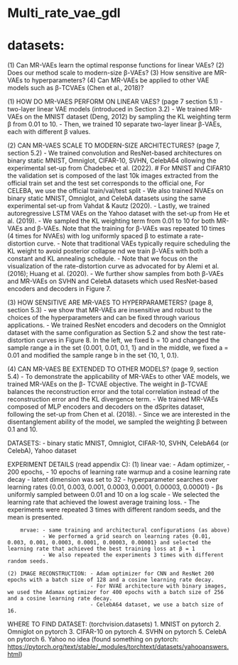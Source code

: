 # Multi_rate_vae_gdl



# datasets:
(1) Can MR-VAEs learn the optimal response functions for linear VAEs? 
(2) Does our method scale to modern-size β-VAEs? 
(3) How sensitive are MR-VAEs to hyperparameters? 
(4) Can MR-VAEs be applied to other VAE models such as β-TCVAEs (Chen et al., 2018)?


(1) HOW DO MR-VAES PERFORM ON LINEAR VAES? (page 7 section 5.1)
    - two-layer linear VAE models (introduced in Section 3.2) 
    - We trained MR-VAEs on the MNIST dataset (Deng, 2012) by sampling the KL weighting term β from 0.01 to 10.
    - Then, we trained 10 separate two-layer linear β-VAEs, each with different β values. 

(2) CAN MR-VAES SCALE TO MODERN-SIZE ARCHITECTURES? (page 7, section 5.2)
    - We trained convolution and ResNet-based architectures on binary static MNIST, Omniglot, CIFAR-10, SVHN, CelebA64 ollowing the experimental set-up from Chadebec et al. (2022). #  For MNIST and CIFAR10 the validation set is composed of the last 10k images extracted from the official train set and the test set corresponds to the official one,  For CELEBA, we use the official train/val/test split
    - We also trained NVAEs on binary static MNIST, Omniglot, and CelebA datasets using the same experimental set-up from Vahdat & Kautz (2020).
    - Lastly, we trained autoregressive LSTM VAEs on the Yahoo dataset with the set-up from He et al. (2019).
    - We sampled the KL weighting term from 0.01 to 10 for both MR-VAEs and β-VAEs. Note that the training for β-VAEs was repeated 10 times 
      (4 times for NVAEs) with log uniformly spaced β to estimate a rate-distortion curve.
    - Note that traditional VAEs typically require scheduling the KL weight to avoid posterior collapse nd we train β-VAEs with both a constant and KL annealing schedule.
    - Note that we focus on the visualization of the rate-distortion curve as advocated for by Alemi et al. (2016); Huang et al. (2020).
    - We further show samples from both β-VAEs and MR-VAEs on SVHN and CelebA datasets which used ResNet-based encoders and decoders in Figure 7.

(3) HOW SENSITIVE ARE MR-VAES TO HYPERPARAMETERS? (page 8, section 5.3)
    - we show that MR-VAEs are insensitive and robust to the choices of the hyperparameters and can be fixed through various applications. 
    - We trained ResNet encoders and decoders on the Omniglot dataset with the same configuration as Section 5.2 and show the test rate-distortion curves in Figure 8. 
      In the left, we fixed b = 10 and changed the sample range a in the set {0.001, 0.01, 0.1, 1} and in the middle, we fixed a = 0.01 and modified the sample range b in the set {10, 1, 0.1}.


(4) CAN MR-VAES BE EXTENDED TO OTHER MODELS? (page 9, section 5.4)
    - To demonstrate the applicability of MR-VAEs to other VAE models, we trained MR-VAEs on the β- TCVAE objective. The weight in β-TCVAE balances the reconstruction error and the total correlation instead of the reconstruction error and the KL divergence term.
    - We trained MR-VAEs composed of MLP encoders and decoders on the dSprites dataset, following the set-up from Chen et al. (2018). 
    - Since we are interested in the disentanglement ability of the model, we sampled the weighting β between 0.1 and 10.


DATASETS:
    - binary static MNIST, Omniglot, CIFAR-10, SVHN, CelebA64 (or CelebA), Yahoo dataset

EXPERIMENT DETAILS (read appendix C):
    (1) linear vae: - Adam optimizer, 
                    - 200 epochs, 
                    - 10 epochs of learning rate warmup and a cosine learning rate decay
                    - latent dimension was set to 32
                    - hyperparameter searches over learning rates {0.01, 0.003, 0.001, 0.0003, 0.0001, 0.00003, 0.00001}
                    - βs uniformly sampled between 0.01 and 10 on a log scale
                    - We selected the learning rate that achieved the lowest average training loss.
                    - The experiments were repeated 3 times with different random seeds, and the mean is presented.

        mrvae: - same training and architectural configurations (as above)
               - We performed a grid search on learning rates {0.01, 0.003, 0.001, 0.0003, 0.0001, 0.00003, 0.00001} and selected the learning rate that achieved the best training loss at β = 1
               - We also repeated the experiments 3 times with different random seeds.

    (2) IMAGE RECONSTRUCTION: - Adam optimizer for CNN and ResNet 200 epochs with a batch size of 128 and a cosine learning rate decay.
                              - For NVAE architecture with binary images, we used the Adamax optimizer for 400 epochs with a batch size of 256 and a cosine learning rate decay.  
                              - CelebA64 dataset, we use a batch size of 16.


WHERE TO FIND DATASET: (torchvision.datasets)
    1. MNIST on pytorch 
    2. Omniglot on pytorch 
    3. CIFAR-10 on pytorch 
    4. SVHN on pytorch 
    5. CelebA on pytorch 
    6. Yahoo no idea (found something on pytorch: https://pytorch.org/text/stable/_modules/torchtext/datasets/yahooanswers.html)





